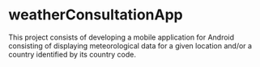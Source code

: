 # weatherConsultationApp

This project consists of developing a mobile application for Android consisting of displaying meteorological data for a given location and/or a country identified by its country code.
